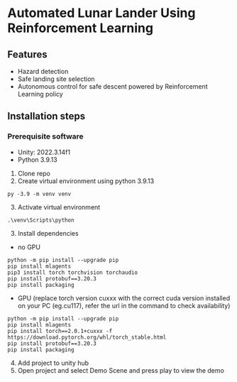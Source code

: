 # Automated Lunar Lander Using Reinforcement Learning

## Features
- Hazard detection
- Safe landing site selection
- Autonomous control for safe descent powered by Reinforcement Learning policy

## Installation steps
### Prerequisite software
- Unity: 2022.3.14f1
- Python 3.9.13

1. Clone repo
2. Create virtual environment using python 3.9.13
  ```
  py -3.9 -m venv venv
  ```
3. Activate virtual environment
  ```
  .\venv\Scripts\python
  ```
3. Install dependencies
  - no GPU
  ```
  python -m pip install --upgrade pip
  pip install mlagents
  pip3 install torch torchvision torchaudio
  pip install protobuf==3.20.3
  pip install packaging
  ```
  - GPU (replace torch version cuxxx with the correct cuda version installed on your PC (eg.cu117), refer the url in the command to check availability)
  ```
  python -m pip install --upgrade pip
  pip install mlagents
  pip install torch==2.0.1+cuxxx -f https://download.pytorch.org/whl/torch_stable.html
  pip install protobuf==3.20.3
  pip install packaging
  ```
4. Add project to unity hub
5. Open project and select Demo Scene and press play to view the demo


